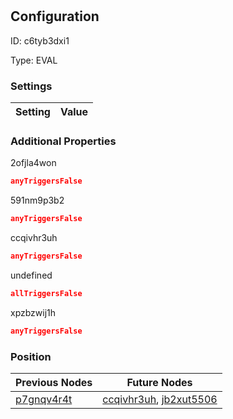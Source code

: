 # <nil>
## Configuration
ID:  c6tyb3dxi1

Type: EVAL 


### Settings
| Setting | Value  |
| :------------------------ | ---------------------------------------- |
 




### Additional Properties
2ofjla4won
 ```json 
anyTriggersFalse
```


591nm9p3b2
 ```json 
anyTriggersFalse
```


ccqivhr3uh
 ```json 
anyTriggersFalse
```


undefined
 ```json 
allTriggersFalse
```


xpzbzwij1h
 ```json 
anyTriggersFalse
```




### Position
| Previous Nodes | Future Nodes |
| :------------- | ------------ |
| [p7gnqv4r4t](./p7gnqv4r4t.md) | [ccqivhr3uh](./ccqivhr3uh.md), [jb2xut5506](./jb2xut5506.md) |